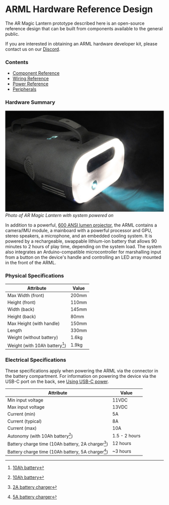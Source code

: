 # ARML Hardware Reference Design

The AR Magic Lantern prototype described here is an open-source reference design that can be built from components available to the general public.

If you are interested in obtaining an ARML hardware developer kit, please contact us on our [Discord](https://discord.gg/zWZT3yKf4q).

### Contents
- [Component Reference](components.md)
- [Wiring Reference](wiring.md)
- [Power Reference](power.md) 
- [Peripherals](peripherals.md) 

### Hardware Summary

![](images/ARML-hardware.jpg)
*Photo of AR Magic Lantern with system powered on*

In addition to a powerful, [600 ANSI lumen projector](./projector.md), the ARML contains a camera/IMU module, a mainboard with a powerful processor and GPU, stereo speakers, a microphone, and an embedded cooling system. It is powered by a rechargeable, swappable lithium-ion battery that allows 90 minutes to 2 hours of play time, depending on the system load. The system also integrates an Arduino-compatible microcontroller for marshalling input from a button on the device's handle and controlling an LED array mounted in the front of the ARML.

### Physical Specifications

| Attribute                                                         | Value                 |
|-------------------------------------------------------------------|-----------------------|
| Max Width (front)                                                 | 200mm                 |
| Height (front)                                                    | 110mm                 |
| Width (back)                                                      | 145mm                 |
| Height (back)                                                     | 80mm                  |
| Max Height (with handle)                                          | 150mm                 |
| Length                                                            | 330mm                 |
| Weight (without battery)                                          | 1.6kg                 |
| Weight (with 10Ah battery[^1])                                    | 1.9kg                 |

### Electrical Specifications

These specifications apply when powering the ARML via the connector in the battery compartment. For information on powering the device via the USB-C port on the back, see [Using USB-C power](./power.md#using-usb-c-power).

| Attribute                                                         | Value                 |
|-------------------------------------------------------------------|-----------------------|
| Min input voltage                                                 | 11VDC                 |
| Max input voltage                                                 | 13VDC                 |
| Current (min)                                                     | 5A                    |
| Current (typical)                                                 | 8A                    |
| Current (max)                                                     | 10A                   |
| Autonomy (with 10Ah battery[^1])                                  | 1.5 - 2 hours         |
| Battery charge time (10Ah battery, 2A charger[^2])                | 12 hours              |
| Battery charge time (10Ah battery, 5A charger[^3])                | ~3 hours              |

[^1]: [10Ah battery](./power.md#battery-specifications)
[^2]: [2A battery charger](./peripherals.md#accessories)
[^3]: [5A battery charger](./peripherals.md#accessories)